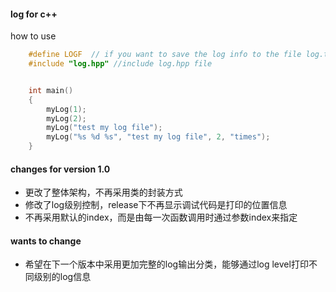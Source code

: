 #### log for c++

how to use
```cpp
	#define LOGF  // if you want to save the log info to the file log.txt
	#include "log.hpp" //include log.hpp file


	int main()
	{
		myLog(1);
		myLog(2);
		myLog("test my log file");
		myLog("%s %d %s", "test my log file", 2, "times");
	}
```
#### changes for version 1.0
- 更改了整体架构，不再采用类的封装方式
- 修改了log级别控制，release下不再显示调试代码是打印的位置信息
- 不再采用默认的index，而是由每一次函数调用时通过参数index来指定

#### wants to change
- 希望在下一个版本中采用更加完整的log输出分类，能够通过log level打印不同级别的log信息